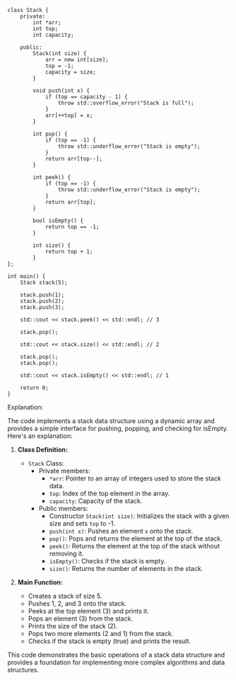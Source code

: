 ```cool
class Stack {
    private:
        int *arr;
        int top;
        int capacity;

    public:
        Stack(int size) {
            arr = new int[size];
            top = -1;
            capacity = size;
        }

        void push(int x) {
            if (top == capacity - 1) {
                throw std::overflow_error("Stack is full");
            }
            arr[++top] = x;
        }

        int pop() {
            if (top == -1) {
                throw std::underflow_error("Stack is empty");
            }
            return arr[top--];
        }

        int peek() {
            if (top == -1) {
                throw std::underflow_error("Stack is empty");
            }
            return arr[top];
        }

        bool isEmpty() {
            return top == -1;
        }

        int size() {
            return top + 1;
        }
};

int main() {
    Stack stack(5);

    stack.push(1);
    stack.push(2);
    stack.push(3);

    std::cout << stack.peek() << std::endl; // 3

    stack.pop();

    std::cout << stack.size() << std::endl; // 2

    stack.pop();
    stack.pop();

    std::cout << stack.isEmpty() << std::endl; // 1

    return 0;
}
```

Explanation:

The code implements a stack data structure using a dynamic array and provides a simple interface for pushing, popping, and checking for isEmpty. Here's an explanation:

1. **Class Definition:**

   - `Stack` Class:
     - Private members:
       - `*arr`: Pointer to an array of integers used to store the stack data.
       - `top`: Index of the top element in the array.
       - `capacity`: Capacity of the stack.
     - Public members:
       - Constructor `Stack(int size)`: Initializes the stack with a given size and sets `top` to -1.
       - `push(int x)`: Pushes an element `x` onto the stack.
       - `pop()`: Pops and returns the element at the top of the stack.
       - `peek()`: Returns the element at the top of the stack without removing it.
       - `isEmpty()`: Checks if the stack is empty.
       - `size()`: Returns the number of elements in the stack.

2. **Main Function:**

   - Creates a stack of size 5.
   - Pushes 1, 2, and 3 onto the stack.
   - Peeks at the top element (3) and prints it.
   - Pops an element (3) from the stack.
   - Prints the size of the stack (2).
   - Pops two more elements (2 and 1) from the stack.
   - Checks if the stack is empty (true) and prints the result.

This code demonstrates the basic operations of a stack data structure and provides a foundation for implementing more complex algorithms and data structures.